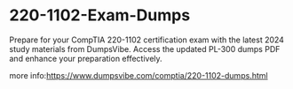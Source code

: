 # 220-1102-Exam-Dumps
Prepare for your CompTIA 220-1102 certification exam with the latest 2024 study materials from DumpsVibe. Access the updated PL-300 dumps PDF and enhance your preparation effectively.

more info:https://www.dumpsvibe.com/comptia/220-1102-dumps.html
